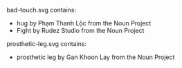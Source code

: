 bad-touch.svg contains:

- hug by Phạm Thanh Lộc from the Noun Project
- Fight by Rudez Studio from the Noun Project

prosthetic-leg.svg contains:

- prosthetic leg by Gan Khoon Lay from the Noun Project
